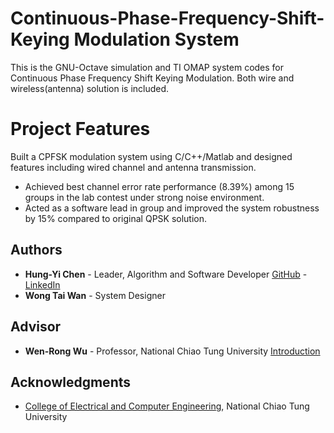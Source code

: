 # Continuous-Phase-Frequency-Shift-Keying Modulation System
This is the GNU-Octave simulation and TI OMAP system codes for Continuous Phase Frequency Shift Keying Modulation.
Both wire and wireless(antenna) solution is included.

# Project Features
Built a CPFSK modulation system using C/C++/Matlab and designed features including wired channel and antenna transmission.
* Achieved best channel error rate performance (8.39%) among 15 groups in the lab contest under strong noise environment.
* Acted as a software lead in group and improved the system robustness by 15% compared to original QPSK solution.

## Authors

* **Hung-Yi Chen** - Leader, Algorithm and Software Developer [GitHub](https://github.com/r03942139) - [LinkedIn](https://www.linkedin.com/in/hung-yi-chen-958616118/)
* **Wong Tai Wan** - System Designer

## Advisor
* **Wen-Rong Wu** - Professor, National Chiao Tung University [Introduction](https://www.dece.nctu.edu.tw/old-main-site/people/bio.php?PID=66)


## Acknowledgments

* [College of Electrical and Computer Engineering](https://www.ece.nctu.edu.tw/eng/latestevent/index.aspx?Parser=9,11,98,90), National Chiao Tung University
